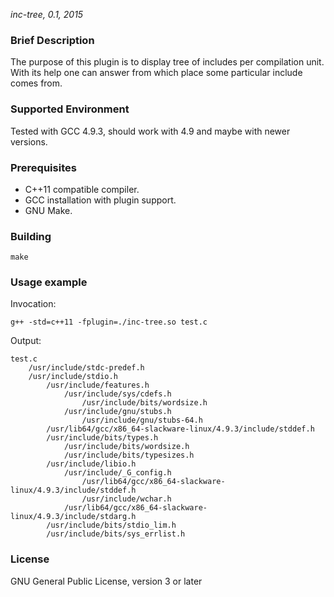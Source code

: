 _inc-tree, 0.1, 2015_

### Brief Description ###

The purpose of this plugin is to display tree of includes per compilation unit.
With its help one can answer from which place some particular include comes
from.

### Supported Environment ###

Tested with GCC 4.9.3, should work with 4.9 and maybe with newer versions.

### Prerequisites ###

* C++11 compatible compiler.
* GCC installation with plugin support.
* GNU Make.

### Building ###

```
make
```

### Usage example ###

Invocation:

```
g++ -std=c++11 -fplugin=./inc-tree.so test.c
```

Output:

```
test.c
    /usr/include/stdc-predef.h
    /usr/include/stdio.h
        /usr/include/features.h
            /usr/include/sys/cdefs.h
                /usr/include/bits/wordsize.h
            /usr/include/gnu/stubs.h
                /usr/include/gnu/stubs-64.h
        /usr/lib64/gcc/x86_64-slackware-linux/4.9.3/include/stddef.h
        /usr/include/bits/types.h
            /usr/include/bits/wordsize.h
            /usr/include/bits/typesizes.h
        /usr/include/libio.h
            /usr/include/_G_config.h
                /usr/lib64/gcc/x86_64-slackware-linux/4.9.3/include/stddef.h
                /usr/include/wchar.h
            /usr/lib64/gcc/x86_64-slackware-linux/4.9.3/include/stdarg.h
        /usr/include/bits/stdio_lim.h
        /usr/include/bits/sys_errlist.h
```

### License ###

GNU General Public License, version 3 or later
